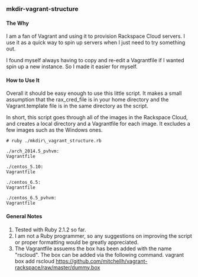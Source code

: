 ### mkdir-vagrant-structure ###

#### The Why ####

I am a fan of Vagrant and using it to provision Rackspace Cloud servers.  I use it as a quick way to spin up servers when I just need to try something out.

I found myself always having to copy and re-edit a Vagrantfile if I wanted spin up a new instance. So I made it easier for myself.

#### How to Use It ####

Overall it should be easy enough to use this little script. It makes a small assumption that the rax\_cred\_file is in your home directory and the Vagrant.template file is in the same directory as the script.

In short, this script goes through all of the images in the Rackspace Cloud, and creates a local directory and a Vagrantfile for each image. It excludes a few images such as the Windows ones.

    # ruby ./mkdir\_vagrant_structure.rb
    
    ./arch_2014.5_pvhvm:
    Vagrantfile

    ./centos_5.10:
    Vagrantfile

    ./centos_6.5:
    Vagrantfile

    ./centos_6.5_pvhvm:
    Vagrantfile
    

#### General Notes ####

1. Tested with Ruby 2.1.2 so far.
2. I am not a Ruby programmer, so any suggestions on improving the script or proper formatting would be greatly appreciated.
3. The Vagrantfile assuems the box has been added with the name "rscloud".  The box can be added via the following command.
    vagrant box add rscloud https://github.com/mitchellh/vagrant-rackspace/raw/master/dummy.box